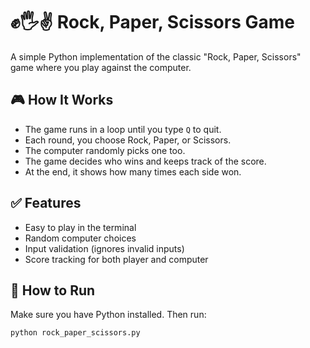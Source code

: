 # ✊🖐✌️ Rock, Paper, Scissors Game

A simple Python implementation of the classic "Rock, Paper, Scissors" game where you play against the computer.

## 🎮 How It Works

- The game runs in a loop until you type `Q` to quit.
- Each round, you choose Rock, Paper, or Scissors.
- The computer randomly picks one too.
- The game decides who wins and keeps track of the score.
- At the end, it shows how many times each side won.

## ✅ Features

- Easy to play in the terminal
- Random computer choices
- Input validation (ignores invalid inputs)
- Score tracking for both player and computer

## 🚀 How to Run

Make sure you have Python installed. Then run:

```bash
python rock_paper_scissors.py
```

